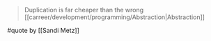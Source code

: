 > Duplication is far cheaper than the wrong [[carreer/development/programming/Abstraction|Abstraction]]

#quote by [[Sandi Metz]]
